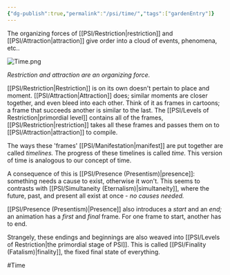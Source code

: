 ```yaml
---
{"dg-publish":true,"permalink":"/psi/time/","tags":["gardenEntry"]}
---
```


The organizing forces of [[PSI/Restriction\|restriction]] and [[PSI/Attraction\|attraction]] give order into a cloud of events, phenomena, etc.. 

![Time.png](/img/user/Images/Time.png)

*Restriction and attraction are an organizing force.*

[[PSI/Restriction\|Restriction]] is on its own doesn't pertain to place and moment. [[PSI/Attraction\|Attraction]] does; similar moments are closer together, and even bleed into each other. Think of it as frames in cartoons; a frame that succeeds another is similar to the last. The [[PSI/Levels of Restriction\|primordial level]] contains all of the frames, [[PSI/Restriction\|restriction]] takes all these frames and passes them on to [[PSI/Attraction\|attraction]] to compile. 

The ways these 'frames' [[PSI/Manifestation\|manifest]] are put together are called *timelines.* The progress of these timelines is called *time.* This version of time is analogous to our concept of time. 

A consequence of this is [[PSI/Presence (Presentism)\|presence]]: something needs a cause to exist, otherwise it won't. This seems to contrasts with [[PSI/Simultaneity (Eternalism)\|simultaneity]], where the future, past, and present all exist at once - *no causes needed.*

[[PSI/Presence (Presentism)\|Presence]] also introduces a *start* and an *end;* an animation has a *first* and *final* frame. For one frame to start, another has to end. 

Strangely, these endings and beginnings are also weaved into [[PSI/Levels of Restriction\|the primordial stage of PSI]]. This is called [[PSI/Finality (Fatalism)\|finality]], the fixed final state of everything. 

#Time








